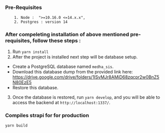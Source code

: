 ### Pre-Requisites

```
    1. Node :  ">=10.16.0 <=14.x.x",
    2. Postgres : version 14
```

### After compeleting installation of above mentioned pre-requisites, follow these steps :

1. Run `yarn install`
2. After the project is installed next step will be database setup.
* Create a PostgreSQL database named `medha_sis`.
* Download this database dump from the provided link here: https://drive.google.com/drive/folders/1lSvMJr8AMiD68zqcpr2w0BnZ5N80EzE5
* Restore this database.
3. Once the database is restored, run `yarn develop`, and you will be able to access the backend at `http://localhost:1337/`.


### Compiles strapi for for production
```
yarn build
```